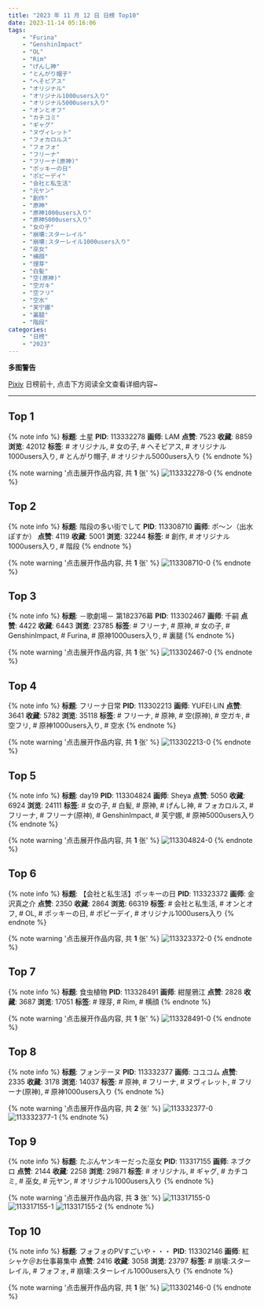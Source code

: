 ```yaml
---
title: "2023 年 11 月 12 日 日榜 Top10"
date: 2023-11-14 05:16:06
tags:
    - "Furina"
    - "GenshinImpact"
    - "OL"
    - "Rim"
    - "げんし神"
    - "とんがり帽子"
    - "へそピアス"
    - "オリジナル"
    - "オリジナル1000users入り"
    - "オリジナル5000users入り"
    - "オンとオフ"
    - "カチコミ"
    - "ギャグ"
    - "ヌヴィレット"
    - "フォカロルス"
    - "フォフォ"
    - "フリーナ"
    - "フリーナ(原神)"
    - "ポッキーの日"
    - "ポピーデイ"
    - "会社と私生活"
    - "元ヤン"
    - "創作"
    - "原神"
    - "原神1000users入り"
    - "原神5000users入り"
    - "女の子"
    - "崩壊:スターレイル"
    - "崩壊:スターレイル1000users入り"
    - "巫女"
    - "横顔"
    - "理芽"
    - "白髪"
    - "空(原神)"
    - "空ガキ"
    - "空フリ"
    - "空水"
    - "芙宁娜"
    - "裏腿"
    - "階段"
categories:
    - "日榜"
    - "2023"
---
```


<i class="fa fa-triangle-exclamation"></i>**多图警告**<i class="fa fa-triangle-exclamation"></i>

[Pixiv](https://www.pixiv.net/) 日榜前十, 点击下方阅读全文查看详细内容~

<!-- more -->

---

## Top 1

{% note info %}
**标题**: 土星
**PID**: 113332278 **画师**: LAM
**点赞**: 7523 **收藏**: 8859 **浏览**: 42012
**标签**: # オリジナル, # 女の子, # へそピアス, # オリジナル1000users入り, # とんがり帽子, # オリジナル5000users入り
{% endnote %}

{% note warning '点击展开作品内容, 共 **1** 张' %}
![113332278-0](https://i.pixiv.re/img-original/img/2023/11/12/00/00/45/113332278_p0.jpg)
{% endnote %}

## Top 2

{% note info %}
**标题**: 階段の多い街でして
**PID**: 113308710 **画师**: ポ～ン（出水ぽすか）
**点赞**: 4119 **收藏**: 5001 **浏览**: 32244
**标签**: # 創作, # オリジナル1000users入り, # 階段
{% endnote %}

{% note warning '点击展开作品内容, 共 **1** 张' %}
![113308710-0](https://i.pixiv.re/img-original/img/2023/11/11/07/30/01/113308710_p0.jpg)
{% endnote %}

## Top 3

{% note info %}
**标题**: －歌劇場－ 第182376幕
**PID**: 113302467 **画师**: 千嗣
**点赞**: 4422 **收藏**: 6443 **浏览**: 23785
**标签**: # フリーナ, # 原神, # 女の子, # GenshinImpact, # Furina, # 原神1000users入り, # 裏腿
{% endnote %}

{% note warning '点击展开作品内容, 共 **1** 张' %}
![113302467-0](https://i.pixiv.re/img-original/img/2023/11/11/02/47/11/113302467_p0.png)
{% endnote %}

## Top 4

{% note info %}
**标题**: フリーナ日常
**PID**: 113302213 **画师**: YUFEI·LIN
**点赞**: 3641 **收藏**: 5782 **浏览**: 35118
**标签**: # フリーナ, # 原神, # 空(原神), # 空ガキ, # 空フリ, # 原神1000users入り, # 空水
{% endnote %}

{% note warning '点击展开作品内容, 共 **1** 张' %}
![113302213-0](https://i.pixiv.re/img-original/img/2023/11/11/00/21/07/113302213_p0.jpg)
{% endnote %}

## Top 5

{% note info %}
**标题**: day19
**PID**: 113304824 **画师**: Sheya
**点赞**: 5050 **收藏**: 6924 **浏览**: 24111
**标签**: # 女の子, # 白髪, # 原神, # げんし神, # フォカロルス, # フリーナ, # フリーナ(原神), # GenshinImpact, # 芙宁娜, # 原神5000users入り
{% endnote %}

{% note warning '点击展开作品内容, 共 **1** 张' %}
![113304824-0](https://i.pixiv.re/img-original/img/2023/11/11/02/09/15/113304824_p0.jpg)
{% endnote %}

## Top 6

{% note info %}
**标题**: 【会社と私生活】ポッキーの日
**PID**: 113323372 **画师**: 金沢真之介
**点赞**: 2350 **收藏**: 2864 **浏览**: 66319
**标签**: # 会社と私生活, # オンとオフ, # OL, # ポッキーの日, # ポピーデイ, # オリジナル1000users入り
{% endnote %}

{% note warning '点击展开作品内容, 共 **1** 张' %}
![113323372-0](https://i.pixiv.re/img-original/img/2023/11/11/19/41/12/113323372_p0.jpg)
{% endnote %}

## Top 7

{% note info %}
**标题**: 食虫植物
**PID**: 113328491 **画师**: 紺屋鴉江
**点赞**: 2828 **收藏**: 3687 **浏览**: 17051
**标签**: # 理芽, # Rim, # 横顔
{% endnote %}

{% note warning '点击展开作品内容, 共 **1** 张' %}
![113328491-0](https://i.pixiv.re/img-original/img/2023/11/11/22/16/47/113328491_p0.jpg)
{% endnote %}

## Top 8

{% note info %}
**标题**: フォンテーヌ
**PID**: 113332377 **画师**: コユコム
**点赞**: 2335 **收藏**: 3178 **浏览**: 14037
**标签**: # 原神, # フリーナ, # ヌヴィレット, # フリーナ(原神), # 原神1000users入り
{% endnote %}

{% note warning '点击展开作品内容, 共 **2** 张' %}
![113332377-0](https://i.pixiv.re/img-original/img/2023/11/12/00/01/38/113332377_p0.jpg)
![113332377-1](https://i.pixiv.re/img-original/img/2023/11/12/00/01/38/113332377_p1.jpg)
{% endnote %}

## Top 9

{% note info %}
**标题**: たぶんヤンキーだった巫女
**PID**: 113317155 **画师**: ネブクロ
**点赞**: 2144 **收藏**: 2258 **浏览**: 29871
**标签**: # オリジナル, # ギャグ, # カチコミ, # 巫女, # 元ヤン, # オリジナル1000users入り
{% endnote %}

{% note warning '点击展开作品内容, 共 **3** 张' %}
![113317155-0](https://i.pixiv.re/img-original/img/2023/11/11/15/33/32/113317155_p0.jpg)
![113317155-1](https://i.pixiv.re/img-original/img/2023/11/11/15/33/32/113317155_p1.jpg)
![113317155-2](https://i.pixiv.re/img-original/img/2023/11/11/15/33/32/113317155_p2.jpg)
{% endnote %}

## Top 10

{% note info %}
**标题**: フォフォのPVすごいや・・・
**PID**: 113302146 **画师**: 紅シャケ＠お仕事募集中
**点赞**: 2416 **收藏**: 3058 **浏览**: 23797
**标签**: # 崩壊:スターレイル, # フォフォ, # 崩壊:スターレイル1000users入り
{% endnote %}

{% note warning '点击展开作品内容, 共 **1** 张' %}
![113302146-0](https://i.pixiv.re/img-original/img/2023/11/11/00/19/08/113302146_p0.jpg)
{% endnote %}
